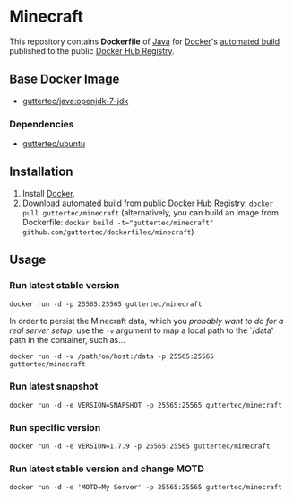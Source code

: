 # Minecraft

This repository contains **Dockerfile** of [Java](https://www.java.com/) for [Docker](https://www.docker.com/)'s [automated build](https://registry.hub.docker.com/u/guttertec/minecraft/) published to the public [Docker Hub Registry](https://registry.hub.docker.com/).

## Base Docker Image

* [guttertec/java:openjdk-7-jdk](guttertec/https://registry.hub.docker.com/u/guttertec/java)

### Dependencies

* [guttertec/ubuntu](https://registry.hub.docker.com/u/guttertec/ubuntu/)

## Installation

1. Install [Docker](https://www.docker.com/).
2. Download [automated build](https://registry.hub.docker.com/u/guttertec/minecraft/) from public [Docker Hub Registry](https://registry.hub.docker.com/): `docker pull guttertec/minecraft` (alternatively, you can build an image from Dockerfile: `docker build -t="guttertec/minecraft" github.com/guttertec/dockerfiles/minecraft`)

## Usage

### Run latest stable version

`docker run -d -p 25565:25565 guttertec/minecraft`

In order to persist the Minecraft data, which you *probably want to do for a real server setup*, use the `-v` argument to map a local path to the `/data' path in the container, such as…

`docker run -d -v /path/on/host:/data -p 25565:25565 guttertec/minecraft`

### Run latest snapshot

`docker run -d -e VERSION=SNAPSHOT -p 25565:25565 guttertec/minecraft`

### Run specific version

`docker run -d -e VERSION=1.7.9 -p 25565:25565 guttertec/minecraft`

### Run latest stable version and change MOTD

`docker run -d -e 'MOTD=My Server' -p 25565:25565 guttertec/minecraft`